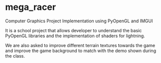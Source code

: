 # mega_racer
Computer Graphics Project Implementation using PyOpenGL and IMGUI

It is a school project that allows developer to understand the basic PyOpenGL libraries and the implementation of shaders for lightning.

We are also asked to improve different terrain textures towards the game and improve the game background to match with the demo shown during the class.
